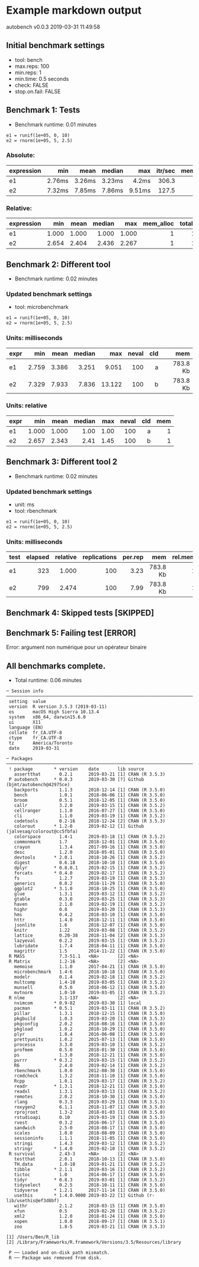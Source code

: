 # Example markdown output
autobench v0.0.3
2019-03-31 11:49:58

## Initial benchmark settings
  * tool: bench
  * max.reps: 100
  * min.reps: 1
  * min.time: 0.5 seconds
  * check: FALSE
  * stop.on.fail: FALSE

## Benchmark 1: Tests

* Benchmark runtime: 0.01 minutes

```
e1 = runif(1e+05, 0, 10)
e2 = rnorm(1e+05, 5, 2.5)
```

### Absolute:
|expression|   min|  mean|median|   max|itr/sec|mem_alloc|n_gc|n_itr|total_time|
|:---------|-----:|-----:|-----:|-----:|------:|--------:|---:|----:|---------:|
|e1        |2.76ms|3.26ms|3.23ms| 4.2ms|  306.3|    784KB|   2|   98|     320ms|
|e2        |7.32ms|7.85ms|7.86ms|9.51ms|  127.5|    784KB|   1|   62|     486ms|

### Relative:
|expression|  min| mean|median|  max|mem_alloc|total_time|
|:---------|----:|----:|-----:|----:|--------:|---------:|
|e1        |1.000|1.000| 1.000|1.000|        1|     1.000|
|e2        |2.654|2.404| 2.436|2.267|        1|     1.521|

## Benchmark 2: Different tool

* Benchmark runtime: 0.02 minutes

### Updated benchmark settings
  * tool: microbenchmark

```
e1 = runif(1e+05, 0, 10)
e2 = rnorm(1e+05, 5, 2.5)
```

### Units: milliseconds
|expr|  min| mean|median|   max|neval|cld|     mem|
|:---|----:|----:|-----:|-----:|----:|--:|-------:|
|e1  |2.759|3.386| 3.251| 9.051|  100|  a|783.8 Kb|
|e2  |7.329|7.933| 7.836|13.122|  100|  b|783.8 Kb|

### Units: relative
|expr|  min| mean|median| max|neval|cld|mem|
|:---|----:|----:|-----:|---:|----:|--:|--:|
|e1  |1.000|1.000|  1.00|1.00|  100|  a|  1|
|e2  |2.657|2.343|  2.41|1.45|  100|  b|  1|

## Benchmark 3: Different tool 2

* Benchmark runtime: 0.02 minutes

### Updated benchmark settings
  * unit: ms
  * tool: rbenchmark

```
e1 = runif(1e+05, 0, 10)
e2 = rnorm(1e+05, 5, 2.5)
```

### Units: milliseconds
|test|elapsed|relative|replications|per.rep|     mem|rel.mem|
|:---|------:|-------:|-----------:|------:|-------:|------:|
|e1  |    323|   1.000|         100|   3.23|783.8 Kb|      1|
|e2  |    799|   2.474|         100|   7.99|783.8 Kb|      1|

## Benchmark 4: Skipped tests [SKIPPED]

## Benchmark 5: Failing test [ERROR]

Error: argument non numérique pour un opérateur binaire

## All benchmarks complete.

* Total runtime: 0.06 minutes

```
─ Session info ───────────────────────────────────────────────────────────────────────────────────
 setting  value                       
 version  R version 3.5.3 (2019-03-11)
 os       macOS High Sierra 10.13.4   
 system   x86_64, darwin15.6.0        
 ui       X11                         
 language (EN)                        
 collate  fr_CA.UTF-8                 
 ctype    fr_CA.UTF-8                 
 tz       America/Toronto             
 date     2019-03-31                  

─ Packages ───────────────────────────────────────────────────────────────────────────────────────
 ! package        * version    date       lib source                            
   assertthat       0.2.1      2019-03-21 [1] CRAN (R 3.5.3)                    
 P autobench      * 0.0.3      2019-03-30 [?] Github (bjmt/autobench@42975ce)   
   backports        1.1.3      2018-12-14 [1] CRAN (R 3.5.0)                    
   bench            1.0.1      2018-06-06 [1] CRAN (R 3.5.0)                    
   broom            0.5.1      2018-12-05 [1] CRAN (R 3.5.0)                    
   callr            3.2.0      2019-03-15 [1] CRAN (R 3.5.2)                    
   cellranger       1.1.0      2016-07-27 [1] CRAN (R 3.5.0)                    
   cli              1.1.0      2019-03-19 [1] CRAN (R 3.5.2)                    
   codetools        0.2-16     2018-12-24 [2] CRAN (R 3.5.3)                    
   colorout       * 1.2-0      2019-02-12 [1] Github (jalvesaq/colorout@cc5fbfa)
   colorspace       1.4-1      2019-03-18 [1] CRAN (R 3.5.2)                    
   commonmark       1.7        2018-12-01 [1] CRAN (R 3.5.0)                    
   crayon           1.3.4      2017-09-16 [1] CRAN (R 3.5.0)                    
   desc             1.2.0      2018-05-01 [1] CRAN (R 3.5.0)                    
   devtools       * 2.0.1      2018-10-26 [1] CRAN (R 3.5.2)                    
   digest           0.6.18     2018-10-10 [1] CRAN (R 3.5.0)                    
   dplyr          * 0.8.0.1    2019-02-15 [1] CRAN (R 3.5.2)                    
   forcats        * 0.4.0      2019-02-17 [1] CRAN (R 3.5.2)                    
   fs               1.2.7      2019-03-19 [1] CRAN (R 3.5.3)                    
   generics         0.0.2      2018-11-29 [1] CRAN (R 3.5.0)                    
   ggplot2        * 3.1.0      2018-10-25 [1] CRAN (R 3.5.0)                    
   glue             1.3.1      2019-03-12 [1] CRAN (R 3.5.2)                    
   gtable           0.3.0      2019-03-25 [1] CRAN (R 3.5.3)                    
   haven            2.1.0      2019-02-19 [1] CRAN (R 3.5.2)                    
   highr            0.8        2019-03-20 [1] CRAN (R 3.5.3)                    
   hms              0.4.2      2018-03-10 [1] CRAN (R 3.5.0)                    
   httr             1.4.0      2018-12-11 [1] CRAN (R 3.5.0)                    
   jsonlite         1.6        2018-12-07 [1] CRAN (R 3.5.0)                    
   knitr            1.22       2019-03-08 [1] CRAN (R 3.5.2)                    
   lattice          0.20-38    2018-11-04 [2] CRAN (R 3.5.3)                    
   lazyeval         0.2.2      2019-03-15 [1] CRAN (R 3.5.2)                    
   lubridate        1.7.4      2018-04-11 [1] CRAN (R 3.5.0)                    
   magrittr         1.5        2014-11-22 [1] CRAN (R 3.5.0)                    
 R MASS             7.3-51.1   <NA>       [2] <NA>                              
 R Matrix           1.2-16     <NA>       [2] <NA>                              
   memoise          1.1.0      2017-04-21 [1] CRAN (R 3.5.0)                    
   microbenchmark   1.4-6      2018-10-18 [1] CRAN (R 3.5.0)                    
   modelr           0.1.4      2019-02-18 [1] CRAN (R 3.5.2)                    
   multcomp         1.4-10     2019-03-05 [1] CRAN (R 3.5.2)                    
   munsell          0.5.0      2018-06-12 [1] CRAN (R 3.5.0)                    
   mvtnorm          1.0-10     2019-03-05 [1] CRAN (R 3.5.2)                    
 R nlme             3.1-137    <NA>       [2] <NA>                              
   nvimcom        * 0.9-82     2019-03-30 [1] local                             
   pacman         * 0.5.1      2019-03-11 [1] CRAN (R 3.5.2)                    
   pillar           1.3.1      2018-12-15 [1] CRAN (R 3.5.0)                    
   pkgbuild         1.0.3      2019-03-20 [1] CRAN (R 3.5.3)                    
   pkgconfig        2.0.2      2018-08-16 [1] CRAN (R 3.5.0)                    
   pkgload          1.0.2      2018-10-29 [1] CRAN (R 3.5.0)                    
   plyr             1.8.4      2016-06-08 [1] CRAN (R 3.5.0)                    
   prettyunits      1.0.2      2015-07-13 [1] CRAN (R 3.5.0)                    
   processx         3.3.0      2019-03-10 [1] CRAN (R 3.5.2)                    
   profmem          0.5.0      2018-01-30 [1] CRAN (R 3.5.0)                    
   ps               1.3.0      2018-12-21 [1] CRAN (R 3.5.0)                    
   purrr          * 0.3.2      2019-03-15 [1] CRAN (R 3.5.2)                    
   R6               2.4.0      2019-02-14 [1] CRAN (R 3.5.2)                    
   rbenchmark       1.0.0      2012-08-30 [1] CRAN (R 3.5.0)                    
   rcmdcheck        1.3.2      2018-11-10 [1] CRAN (R 3.5.0)                    
   Rcpp             1.0.1      2019-03-17 [1] CRAN (R 3.5.2)                    
   readr          * 1.3.1      2018-12-21 [1] CRAN (R 3.5.0)                    
   readxl           1.3.1      2019-03-13 [1] CRAN (R 3.5.2)                    
   remotes          2.0.2      2018-10-30 [1] CRAN (R 3.5.0)                    
   rlang            0.3.3      2019-03-29 [1] CRAN (R 3.5.3)                    
   roxygen2         6.1.1      2018-11-07 [1] CRAN (R 3.5.0)                    
   rprojroot        1.3-2      2018-01-03 [1] CRAN (R 3.5.0)                    
   rstudioapi       0.10       2019-03-19 [1] CRAN (R 3.5.3)                    
   rvest            0.3.2      2016-06-17 [1] CRAN (R 3.5.0)                    
   sandwich         2.5-0      2018-08-17 [1] CRAN (R 3.5.0)                    
   scales           1.0.0      2018-08-09 [1] CRAN (R 3.5.0)                    
   sessioninfo      1.1.1      2018-11-05 [1] CRAN (R 3.5.0)                    
   stringi          1.4.3      2019-03-12 [1] CRAN (R 3.5.2)                    
   stringr        * 1.4.0      2019-02-10 [1] CRAN (R 3.5.2)                    
 R survival         2.43-3     <NA>       [2] <NA>                              
   testthat         2.0.1      2018-10-13 [1] CRAN (R 3.5.0)                    
   TH.data          1.0-10     2019-01-21 [1] CRAN (R 3.5.2)                    
   tibble         * 2.1.1      2019-03-16 [1] CRAN (R 3.5.2)                    
   tictoc           1.0        2014-06-17 [1] CRAN (R 3.5.0)                    
   tidyr          * 0.8.3      2019-03-01 [1] CRAN (R 3.5.2)                    
   tidyselect       0.2.5      2018-10-11 [1] CRAN (R 3.5.0)                    
   tidyverse      * 1.2.1      2017-11-14 [1] CRAN (R 3.5.0)                    
   usethis        * 1.4.0.9000 2019-03-22 [1] Github (r-lib/usethis@ef3d8bf)    
   withr            2.1.2      2018-03-15 [1] CRAN (R 3.5.0)                    
   xfun             0.5        2019-02-20 [1] CRAN (R 3.5.2)                    
   xml2             1.2.0      2018-01-24 [1] CRAN (R 3.5.0)                    
   xopen            1.0.0      2018-09-17 [1] CRAN (R 3.5.1)                    
   zoo              1.8-5      2019-03-21 [1] CRAN (R 3.5.3)                    

[1] /Users/Ben/R_lib
[2] /Library/Frameworks/R.framework/Versions/3.5/Resources/library

 P ── Loaded and on-disk path mismatch.
 R ── Package was removed from disk.
```
